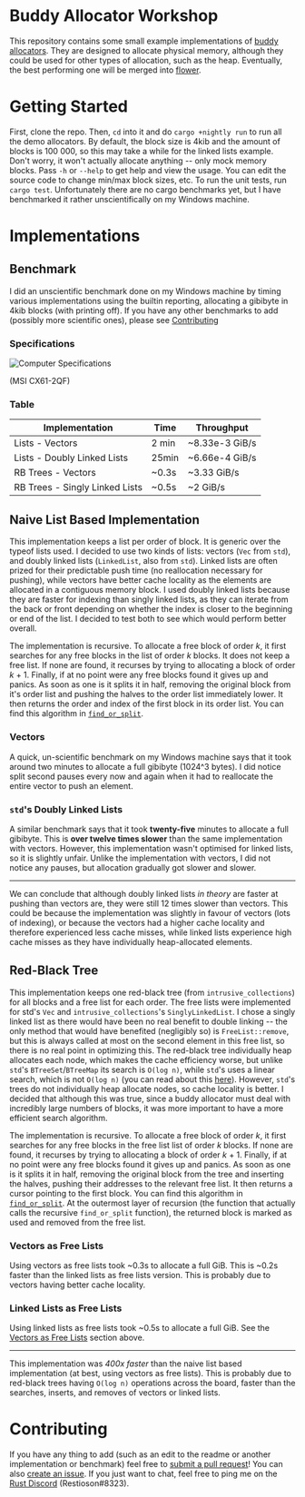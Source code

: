 # Buddy Allocator Workshop

This repository contains some small example implementations of
[buddy allocators][buddy memory allocation]. They are designed to
allocate physical memory, although they could be used for other types of
allocation, such as the heap. Eventually, the best performing one will
be merged into [flower][flower].

# Getting Started

First, clone the repo. Then, `cd` into it and do `cargo +nightly run` to
run all the demo allocators. By default, the block size is 4kib and the
amount of blocks is 100 000, so this may take a while for the linked
lists example. Don't worry, it won't actually allocate anything -- only
mock memory blocks. Pass `-h` or `--help` to get help and view the
usage. You can edit the source code to change min/max block sizes, etc.
To run the unit tests, run `cargo test`. Unfortunately there are no
cargo benchmarks yet, but I have benchmarked it rather unscientifically
on my Windows machine.

# Implementations

## Benchmark

I did an unscientific benchmark done on my Windows machine by timing
various implementations using the builtin reporting, allocating a
gibibyte in 4kib blocks (with printing off). If you have any other
benchmarks to add (possibly more scientific ones), please see
[Contributing][contributing section]

### Specifications

![Computer Specifications][specs]

(MSI CX61-2QF)

### Table

| Implementation                | Time  | Throughput      |
|-------------------------------|-------|-----------------|
| Lists - Vectors               | 2 min  | ~8.33e-3 GiB/s |
| Lists - Doubly Linked Lists   | 25min | ~6.66e-4 GiB/s  |
| RB Trees - Vectors            | ~0.3s | ~3.33 GiB/s     |
| RB Trees - Singly Linked Lists| ~0.5s | ~2 GiB/s        |

## Naive List Based Implementation

This implementation keeps a list per order of block. It is generic over
the typeof lists used. I decided to use two kinds of lists: vectors
(`Vec` from `std`), and doubly linked lists (`LinkedList`, also from
`std`). Linked lists are often prized for their predictable push time
(no reallocation necessary for pushing), while vectors have better cache
locality as the elements are allocated in a contiguous memory block. I
used doubly linked lists because they are faster for indexing than
singly linked lists, as they can iterate from the back or front
depending on whether the index is closer to the beginning or end of the
list. I decided to test both to see which would perform better overall.

The implementation is recursive. To allocate a free block of order *k*,
it first searches for any free blocks in the list of order *k* blocks.
It does not keep a free list. If none are found, it recurses by trying
to allocating a block of order *k* + 1. Finally, if at no point were any
free blocks found it gives up and panics. As soon as one is it splits it
in half, removing the original block from it's order list and pushing
the halves to the order list immediately lower. It then returns the
order and index of the first block in its order list. You can find this
algorithm in [`find_or_split`][find_or_split lists].


### Vectors
A quick, un-scientific benchmark on my Windows machine says that it took
around two minutes to allocate a full gibibyte (1024^3 bytes). I did
notice split second pauses every now and again when it had to reallocate
the entire vector to push an element.

### `std`'s Doubly Linked Lists

A similar benchmark says that it took **twenty-five** minutes to
allocate a full gibibyte. This is **over twelve times slower** than
the same implementation with vectors. However, this implementation
wasn't optimised for linked lists, so it is slightly unfair. Unlike the
implementation with vectors, I did not notice any pauses, but allocation
gradually got slower and slower.

----

We can conclude that although doubly linked lists *in theory* are faster
at pushing than vectors are, they were still 12 times slower than
vectors. This could be because the implementation was slightly in favour
of vectors (lots of indexing), or because the vectors had a higher cache
locality and therefore experienced less cache misses, while linked lists
experience high cache misses as they have individually heap-allocated
elements.

## Red-Black Tree

This implementation keeps one red-black tree (from
`intrusive_collections`) for all blocks and a free list for each order.
The free lists were implemented for std's `Vec` and
`intrusive_collections`'s `SinglyLinkedList`. I chose a singly linked
list as there would have been no real benefit to double linking -- the
only method that would have benefited (negligibly so) is
`FreeList::remove`, but this is always called at most on the second
element in this free list, so there is no real point in optimizing this.
The red-black tree individually heap allocates each node, which makes
the cache efficiency worse, but unlike `std`'s `BTreeSet`/`BTreeMap` its
search is `O(log n)`, while `std`'s uses a linear search, which is not
`O(log n)` (you can read about this [here][btreemap]). However, `std`'s
trees do not individually heap allocate nodes, so cache locality is
better. I decided that although this was true, since a buddy allocator
must deal with incredibly large numbers of blocks, it was more important
to have a more efficient search algorithm.

The implementation is recursive. To allocate a free block of order *k*,
it first searches for any free blocks in the free list list of order *k*
blocks. If none are found, it recurses by trying to allocating a block
of order *k* + 1. Finally, if at no point were any free blocks found it
gives up and panics. As soon as one is it splits it in half, removing
the original block from the tree and inserting the halves, pushing their
addresses to the relevant free list. It then returns a cursor pointing
to the first block. You can find this algorithm in
[`find_or_split`][find_or_split trees]. At the outermost layer of
recursion (the function that actually calls the recursive
`find_or_split` function), the returned block is marked as used and
removed from the free list.

### Vectors as Free Lists

Using vectors as free lists took ~0.3s to allocate a full GiB. This is
~0.2s faster than the linked lists as free lists version. This is
probably due to vectors having better cache locality.

### Linked Lists as Free Lists

Using linked lists as free lists took ~0.5s to allocate a full GiB. See
the [Vectors as Free Lists][vectors as free lists] section above.

---

This implementation was *400x faster* than the naive list based
implementation (at best, using vectors as free lists). This is probably
due to red-black trees having `O(log n)` operations across the board,
faster than the searches, inserts, and removes of vectors or linked
lists.

# Contributing

If you have any thing to add (such as an edit to the readme or another
implementation or benchmark) feel free to
[submit a pull request][submit a pr]! You can also
[create an issue][create an issue]. If you just want to chat, feel free
to ping me on the [Rust Discord][rust discord] (Restioson#8323).

[flower]: https://github.com/Restioson/flower
[specs]: https://i.imgur.com/DLLVS55.png
[find_or_split lists]: https://github.com/Restioson/buddy-allocator-workshop/blob/master/src/buddy_allocator_lists.rs#L256
[buddy memory allocation]: https://en.wikipedia.org/wiki/Buddy_memory_allocation
[rust discord]: https://discord.me/rust-lang
[create an issue]: https://github.com/Restioson/buddy-allocator-workshop/issues/new
[submit a pr]: https://github.com/Restioson/buddy-allocator-workshop/compare
[contributing section]: https://github.com/Restioson/buddy-allocator-workshop#contributing
[btreemap]: https://doc.rust-lang.org/std/collections/struct.BTreeMap.html
[find_or_split trees]: https://github.com/Restioson/buddy-allocator-workshop/blob/master/src/buddy_allocator_tree.rs#L225
[vectors as free lists]:https://github.com/Restioson/buddy-allocator-workshop#vectors-as-free-lists
